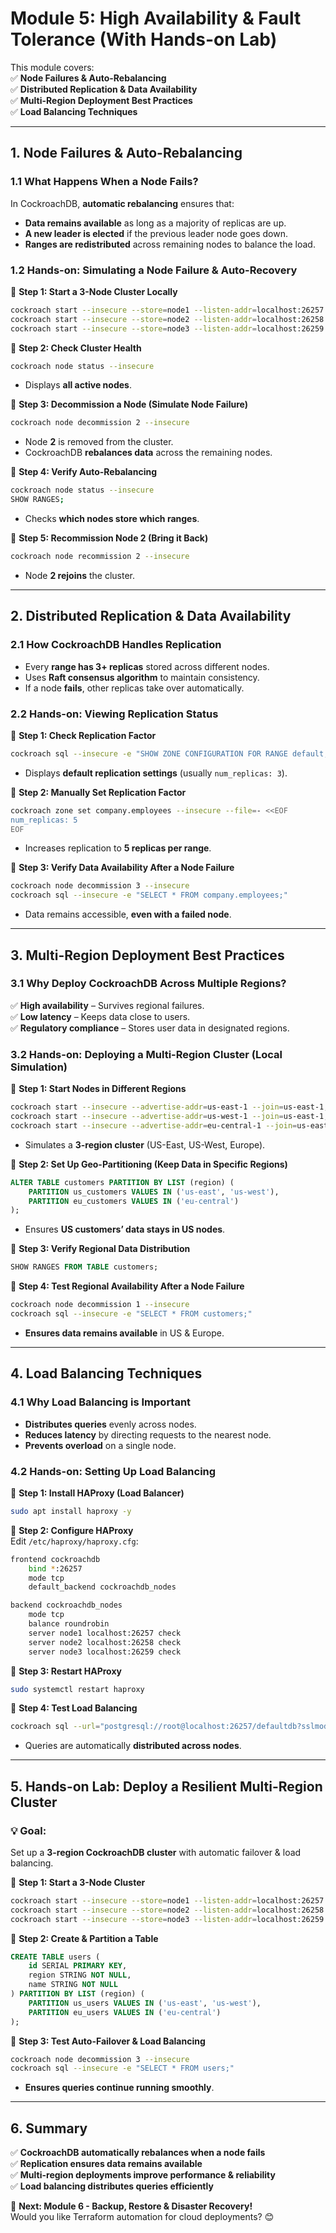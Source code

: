 # **Module 5: High Availability & Fault Tolerance (With Hands-on Lab)**  

This module covers:  
✅ **Node Failures & Auto-Rebalancing**  
✅ **Distributed Replication & Data Availability**  
✅ **Multi-Region Deployment Best Practices**  
✅ **Load Balancing Techniques**  

---

## **1. Node Failures & Auto-Rebalancing**  

### **1.1 What Happens When a Node Fails?**  
In CockroachDB, **automatic rebalancing** ensures that:  
- **Data remains available** as long as a majority of replicas are up.  
- **A new leader is elected** if the previous leader node goes down.  
- **Ranges are redistributed** across remaining nodes to balance the load.  

### **1.2 Hands-on: Simulating a Node Failure & Auto-Recovery**  

📌 **Step 1: Start a 3-Node Cluster Locally**  
```sh
cockroach start --insecure --store=node1 --listen-addr=localhost:26257 --join=localhost:26257,localhost:26258,localhost:26259 --background
cockroach start --insecure --store=node2 --listen-addr=localhost:26258 --join=localhost:26257,localhost:26258,localhost:26259 --background
cockroach start --insecure --store=node3 --listen-addr=localhost:26259 --join=localhost:26257,localhost:26258,localhost:26259 --background
```

📌 **Step 2: Check Cluster Health**  
```sh
cockroach node status --insecure
```
- Displays **all active nodes**.

📌 **Step 3: Decommission a Node (Simulate Node Failure)**  
```sh
cockroach node decommission 2 --insecure
```
- Node **2** is removed from the cluster.  
- CockroachDB **rebalances data** across the remaining nodes.  

📌 **Step 4: Verify Auto-Rebalancing**  
```sh
cockroach node status --insecure
SHOW RANGES;
```
- Checks **which nodes store which ranges**.  

📌 **Step 5: Recommission Node 2 (Bring it Back)**  
```sh
cockroach node recommission 2 --insecure
```
- Node **2 rejoins** the cluster.  

---

## **2. Distributed Replication & Data Availability**  

### **2.1 How CockroachDB Handles Replication**  
- Every **range has 3+ replicas** stored across different nodes.  
- Uses **Raft consensus algorithm** to maintain consistency.  
- If a node **fails**, other replicas take over automatically.  

### **2.2 Hands-on: Viewing Replication Status**  

📌 **Step 1: Check Replication Factor**  
```sh
cockroach sql --insecure -e "SHOW ZONE CONFIGURATION FOR RANGE default;"
```
- Displays **default replication settings** (usually `num_replicas: 3`).  

📌 **Step 2: Manually Set Replication Factor**  
```sh
cockroach zone set company.employees --insecure --file=- <<EOF
num_replicas: 5
EOF
```
- Increases replication to **5 replicas per range**.  

📌 **Step 3: Verify Data Availability After a Node Failure**  
```sh
cockroach node decommission 3 --insecure
cockroach sql --insecure -e "SELECT * FROM company.employees;"
```
- Data remains accessible, **even with a failed node**.  

---

## **3. Multi-Region Deployment Best Practices**  

### **3.1 Why Deploy CockroachDB Across Multiple Regions?**  
✅ **High availability** – Survives regional failures.  
✅ **Low latency** – Keeps data close to users.  
✅ **Regulatory compliance** – Stores user data in designated regions.  

### **3.2 Hands-on: Deploying a Multi-Region Cluster (Local Simulation)**  

📌 **Step 1: Start Nodes in Different Regions**  
```sh
cockroach start --insecure --advertise-addr=us-east-1 --join=us-east-1,us-west-1,eu-central-1 --store=us-east --background
cockroach start --insecure --advertise-addr=us-west-1 --join=us-east-1,us-west-1,eu-central-1 --store=us-west --background
cockroach start --insecure --advertise-addr=eu-central-1 --join=us-east-1,us-west-1,eu-central-1 --store=eu-central --background
```
- Simulates a **3-region cluster** (US-East, US-West, Europe).  

📌 **Step 2: Set Up Geo-Partitioning (Keep Data in Specific Regions)**  
```sql
ALTER TABLE customers PARTITION BY LIST (region) (
    PARTITION us_customers VALUES IN ('us-east', 'us-west'),
    PARTITION eu_customers VALUES IN ('eu-central')
);
```
- Ensures **US customers’ data stays in US nodes**.  

📌 **Step 3: Verify Regional Data Distribution**  
```sql
SHOW RANGES FROM TABLE customers;
```

📌 **Step 4: Test Regional Availability After a Node Failure**  
```sh
cockroach node decommission 1 --insecure
cockroach sql --insecure -e "SELECT * FROM customers;"
```
- **Ensures data remains available** in US & Europe.  

---

## **4. Load Balancing Techniques**  

### **4.1 Why Load Balancing is Important**  
- **Distributes queries** evenly across nodes.  
- **Reduces latency** by directing requests to the nearest node.  
- **Prevents overload** on a single node.  

### **4.2 Hands-on: Setting Up Load Balancing**  

📌 **Step 1: Install HAProxy (Load Balancer)**  
```sh
sudo apt install haproxy -y
```

📌 **Step 2: Configure HAProxy**  
Edit `/etc/haproxy/haproxy.cfg`:
```sh
frontend cockroachdb
    bind *:26257
    mode tcp
    default_backend cockroachdb_nodes

backend cockroachdb_nodes
    mode tcp
    balance roundrobin
    server node1 localhost:26257 check
    server node2 localhost:26258 check
    server node3 localhost:26259 check
```

📌 **Step 3: Restart HAProxy**  
```sh
sudo systemctl restart haproxy
```

📌 **Step 4: Test Load Balancing**  
```sh
cockroach sql --url="postgresql://root@localhost:26257/defaultdb?sslmode=disable"
```
- Queries are automatically **distributed across nodes**.  

---

## **5. Hands-on Lab: Deploy a Resilient Multi-Region Cluster**  

### **💡 Goal:**
Set up a **3-region CockroachDB cluster** with automatic failover & load balancing.

📌 **Step 1: Start a 3-Node Cluster**  
```sh
cockroach start --insecure --store=node1 --listen-addr=localhost:26257 --join=localhost:26257,localhost:26258,localhost:26259 --background
cockroach start --insecure --store=node2 --listen-addr=localhost:26258 --join=localhost:26257,localhost:26258,localhost:26259 --background
cockroach start --insecure --store=node3 --listen-addr=localhost:26259 --join=localhost:26257,localhost:26258,localhost:26259 --background
```

📌 **Step 2: Create & Partition a Table**  
```sql
CREATE TABLE users (
    id SERIAL PRIMARY KEY,
    region STRING NOT NULL,
    name STRING NOT NULL
) PARTITION BY LIST (region) (
    PARTITION us_users VALUES IN ('us-east', 'us-west'),
    PARTITION eu_users VALUES IN ('eu-central')
);
```

📌 **Step 3: Test Auto-Failover & Load Balancing**  
```sh
cockroach node decommission 3 --insecure
cockroach sql --insecure -e "SELECT * FROM users;"
```
- **Ensures queries continue running smoothly**.

---

## **6. Summary**  
✅ **CockroachDB automatically rebalances when a node fails**  
✅ **Replication ensures data remains available**  
✅ **Multi-region deployments improve performance & reliability**  
✅ **Load balancing distributes queries efficiently**  

🚀 **Next: Module 6 - Backup, Restore & Disaster Recovery!**  
Would you like Terraform automation for cloud deployments? 😊
